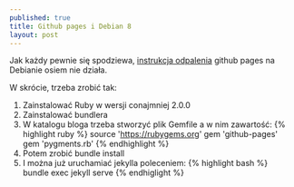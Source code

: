 ```yaml
---
published: true
title: Github pages i Debian 8
layout: post
---
```

Jak każdy pewnie się spodziewa, [instrukcja odpalenia](https://help.github.com/articles/using-jekyll-with-pages) github pages na Debianie osiem nie działa.

W skrócie, trzeba zrobić tak:

1. Zainstalować Ruby w wersji conajmniej 2.0.0
2. Zainstalować bundlera
3. W katalogu bloga trzeba stworzyć plik Gemfile a w nim zawartość:
{% highlight ruby %}
source 'https://rubygems.org'
gem 'github-pages'
gem 'pygments.rb'
{% endhighlight %}
4. Potem zrobić bundle install
5. I można już uruchamiać jekylla poleceniem:
{% highlight bash %}
bundle exec jekyll serve
{% endhiglight %}
